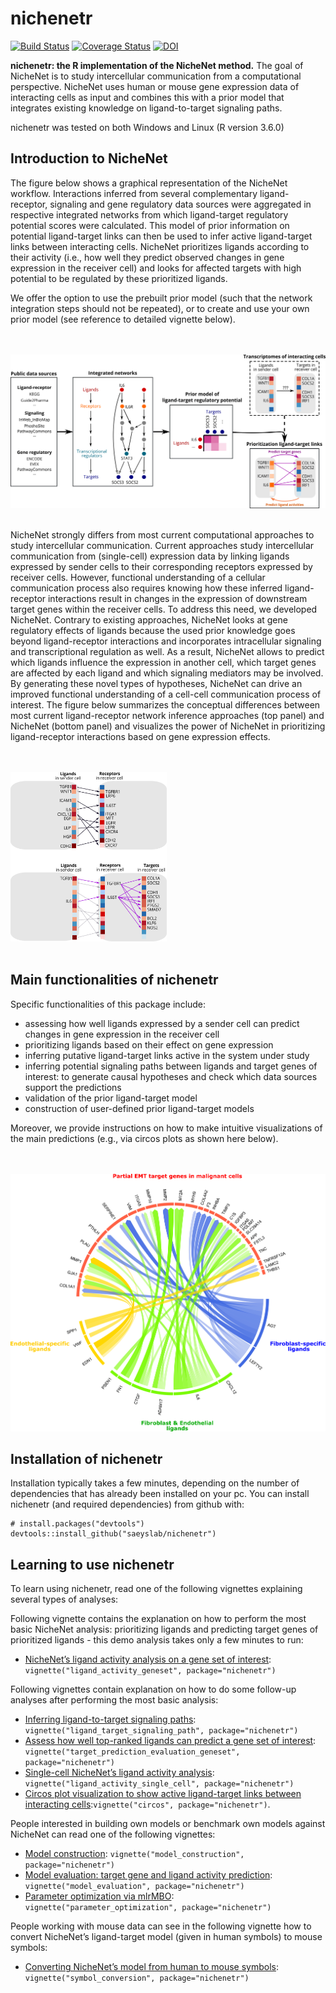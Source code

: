 <!-- README.md is generated from README.Rmd. Please edit that file -->
<!-- github markdown built using
rmarkdown::render("README.Rmd",output_format = "md_document")
-->

nichenetr
=========

[![Build
Status](https://travis-ci.org/saeyslab/nichenetr.svg?branch=master)](https://travis-ci.org/saeyslab/nichenetr)
[![Coverage
Status](https://codecov.io/gh/saeyslab/nichenetr/branch/master/graph/badge.svg)](https://codecov.io/gh/saeyslab/nichenetr)
[![DOI](https://zenodo.org/badge/DOI/10.5281/zenodo.3260758.svg)](https://doi.org/10.5281/zenodo.3260758)

**nichenetr: the R implementation of the NicheNet method.** The goal of
NicheNet is to study intercellular communication from a computational
perspective. NicheNet uses human or mouse gene expression data of
interacting cells as input and combines this with a prior model that
integrates existing knowledge on ligand-to-target signaling paths.

nichenetr was tested on both Windows and Linux (R version 3.6.0)

Introduction to NicheNet
------------------------

The figure below shows a graphical representation of the NicheNet
workflow. Interactions inferred from several complementary
ligand-receptor, signaling and gene regulatory data sources were
aggregated in respective integrated networks from which ligand-target
regulatory potential scores were calculated. This model of prior
information on potential ligand-target links can then be used to infer
active ligand-target links between interacting cells. NicheNet
prioritizes ligands according to their activity (i.e., how well they
predict observed changes in gene expression in the receiver cell) and
looks for affected targets with high potential to be regulated by these
prioritized ligands.

We offer the option to use the prebuilt prior model (such that the
network integration steps should not be repeated), or to create and use
your own prior model (see reference to detailed vignette below).

<br><br> ![](vignettes/workflow_nichenet.png) <br><br>

NicheNet strongly differs from most current computational approaches to
study intercellular communication. Current approaches study
intercellular communication from (single-cell) expression data by
linking ligands expressed by sender cells to their corresponding
receptors expressed by receiver cells. However, functional understanding
of a cellular communication process also requires knowing how these
inferred ligand-receptor interactions result in changes in the
expression of downstream target genes within the receiver cells. To
address this need, we developed NicheNet. Contrary to existing
approaches, NicheNet looks at gene regulatory effects of ligands because
the used prior knowledge goes beyond ligand-receptor interactions and
incorporates intracellular signaling and transcriptional regulation as
well. As a result, NicheNet allows to predict which ligands influence
the expression in another cell, which target genes are affected by each
ligand and which signaling mediators may be involved. By generating
these novel types of hypotheses, NicheNet can drive an improved
functional understanding of a cell-cell communication process of
interest. The figure below summarizes the conceptual differences between
most current ligand-receptor network inference approaches (top panel)
and NicheNet (bottom panel) and visualizes the power of NicheNet in
prioritizing ligand-receptor interactions based on gene expression
effects.

<br><br>
<img src="vignettes/comparison_other_approaches_2.png" width="250" />
<br><br>

Main functionalities of nichenetr
---------------------------------

Specific functionalities of this package include:

-   assessing how well ligands expressed by a sender cell can predict
    changes in gene expression in the receiver cell
-   prioritizing ligands based on their effect on gene expression
-   inferring putative ligand-target links active in the system under
    study
-   inferring potential signaling paths between ligands and target genes
    of interest: to generate causal hypotheses and check which data
    sources support the predictions
-   validation of the prior ligand-target model
-   construction of user-defined prior ligand-target models

Moreover, we provide instructions on how to make intuitive
visualizations of the main predictions (e.g., via circos plots as shown
here below).

<br><br> ![](vignettes/circos_plot_adapted.png)

Installation of nichenetr
-------------------------

Installation typically takes a few minutes, depending on the number of
dependencies that has already been installed on your pc. You can install
nichenetr (and required dependencies) from github with:

    # install.packages("devtools")
    devtools::install_github("saeyslab/nichenetr")

Learning to use nichenetr
-------------------------

To learn using nichenetr, read one of the following vignettes explaining
several types of analyses:

Following vignette contains the explanation on how to perform the most
basic NicheNet analysis: prioritizing ligands and predicting target
genes of prioritized ligands - this demo analysis takes only a few
minutes to run:

-   [NicheNet’s ligand activity analysis on a gene set of
    interest](vignettes/ligand_activity_geneset.md):
    `vignette("ligand_activity_geneset", package="nichenetr")`

Following vignettes contain explanation on how to do some follow-up
analyses after performing the most basic analysis:

-   [Inferring ligand-to-target signaling
    paths](vignettes/ligand_target_signaling_path.md):
    `vignette("ligand_target_signaling_path", package="nichenetr")`
-   [Assess how well top-ranked ligands can predict a gene set of
    interest](vignettes/target_prediction_evaluation_geneset.md):
    `vignette("target_prediction_evaluation_geneset", package="nichenetr")`
-   [Single-cell NicheNet’s ligand activity
    analysis](vignettes/ligand_activity_single_cell.md):
    `vignette("ligand_activity_single_cell", package="nichenetr")`
-   [Circos plot visualization to show active ligand-target links
    between interacting
    cells](vignettes/circos.md):`vignette("circos", package="nichenetr")`.

People interested in building own models or benchmark own models against
NicheNet can read one of the following vignettes:

-   [Model construction](vignettes/model_construction.md):
    `vignette("model_construction", package="nichenetr")`
-   [Model evaluation: target gene and ligand activity
    prediction](vignettes/model_evaluation.md):
    `vignette("model_evaluation", package="nichenetr")`
-   [Parameter optimization via
    mlrMBO](vignettes/parameter_optimization.md):
    `vignette("parameter_optimization", package="nichenetr")`

People working with mouse data can see in the following vignette how to
convert NicheNet’s ligand-target model (given in human symbols) to mouse
symbols:

-   [Converting NicheNet’s model from human to mouse
    symbols](vignettes/symbol_conversion.md):
    `vignette("symbol_conversion", package="nichenetr")`
